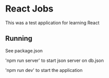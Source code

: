 # React Jobs

This was a test application for learning React

## Running

See package.json

'npm run server' to start json server on db.json

'npm run dev' to start the application
